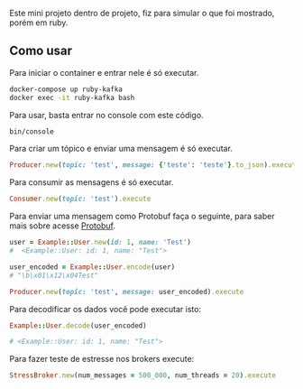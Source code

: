Este mini projeto dentro de projeto, fiz para simular o que foi mostrado, porém em ruby.

## Como usar

Para iniciar o container e entrar nele é só executar.

```bash
docker-compose up ruby-kafka
docker exec -it ruby-kafka bash
```

Para usar, basta entrar no console com este código.

```bash
bin/console
```

Para criar um tópico e enviar uma mensagem é só executar.

```ruby
Producer.new(topic: 'test', message: {'teste': 'teste'}.to_json).execute
```

Para consumir as mensagens é só executar.

```ruby
Consumer.new(topic: 'test').execute
```

Para enviar uma mensagem como Protobuf faça o seguinte, para saber mais sobre acesse [Protobuf](https://protobuf.dev/news/2023-04-20/).

```ruby
user = Example::User.new(id: 1, name: 'Test')
#  <Example::User: id: 1, name: "Test">

user_encoded = Example::User.encode(user)
# "\b\x01\x12\x04Test"

Producer.new(topic: 'test', message: user_encoded).execute
```

Para decodificar os dados você pode executar isto:

```ruby
Example::User.decode(user_encoded)

# <Example::User: id: 1, name: "Test">
```

Para fazer teste de estresse nos brokers execute:

```ruby
StressBroker.new(num_messages = 500_000, num_threads = 20).execute
```

